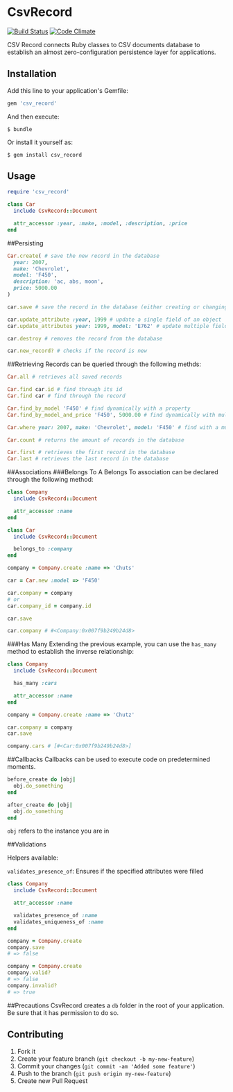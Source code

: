 # CsvRecord

[![Build Status](https://secure.travis-ci.org/lukasalexandre/csv_record.png)](http://travis-ci.org/lukasalexandre/csv_record) [![Code Climate](https://codeclimate.com/badge.png)](https://codeclimate.com/github/lukasalexandre/csv_record)

CSV Record connects Ruby classes to CSV documents database to establish an almost zero-configuration persistence layer for applications.

## Installation

Add this line to your application's Gemfile:

```ruby
gem 'csv_record'
```

And then execute:

```
$ bundle
```

Or install it yourself as:

```
$ gem install csv_record
```

## Usage

```ruby
require 'csv_record'

class Car
  include CsvRecord::Document

  attr_accessor :year, :make, :model, :description, :price
end
```

##Persisting
```ruby
Car.create( # save the new record in the database
  year: 2007,
  make: 'Chevrolet',
  model: 'F450',
  description: 'ac, abs, moon',
  price: 5000.00
)

car.save # save the record in the database (either creating or changing)

car.update_attribute :year, 1999 # update a single field of an object
car.update_attributes year: 1999, model: 'E762' # update multiple fields at the same time

car.destroy # removes the record from the database

car.new_record? # checks if the record is new
```

##Retrieving
Records can be queried through the following methds:
```ruby
Car.all # retrieves all saved records

Car.find car.id # find through its id
Car.find car # find through the record

Car.find_by_model 'F450' # find dynamically with a property
Car.find_by_model_and_price 'F450', 5000.00 # find dynamically with multiple properties

Car.where year: 2007, make: 'Chevrolet', model: 'F450' # find with a multiple parameters hash

Car.count # returns the amount of records in the database

Car.first # retrieves the first record in the database
Car.last # retrieves the last record in the database
```



##Associations
###Belongs To
A Belongs To association can be declared through the following method:
```ruby
class Company
  include CsvRecord::Document

  attr_accessor :name
end

class Car
  include CsvRecord::Document

  belongs_to :company
end

company = Company.create :name => 'Chuts'

car = Car.new :model => 'F450'

car.company = company
# or
car.company_id = company.id

car.save

car.company # #<Company:0x007f9b249b24d8>
```

###Has Many
Extending the previous example, you can use the `has_many` method to establish the inverse relationship:
```ruby
class Company
  include CsvRecord::Document

  has_many :cars

  attr_accessor :name
end

company = Company.create :name => 'Chutz'

car.company = company
car.save

company.cars # [#<Car:0x007f9b249b24d8>]
```

##Callbacks
Callbacks can be used to execute code on predetermined moments.

```ruby
before_create do |obj|
  obj.do_something
end

after_create do |obj|
  obj.do_something
end
```
`obj` refers to the instance you are in

##Validations

Helpers available:

`validates_presence_of`: Ensures if the specified attributes were filled

```ruby
class Company
  include CsvRecord::Document

  attr_accessor :name

  validates_presence_of :name
  validates_uniqueness_of :name
end

company = Company.create
company.save
# => false

company = Company.create
company.valid?
# => false
company.invalid?
# => true

```

##Precautions
CsvRecord creates a `db` folder in the root of your application. Be sure that it has permission to do so.

## Contributing

1. Fork it
2. Create your feature branch (`git checkout -b my-new-feature`)
3. Commit your changes (`git commit -am 'Added some feature'`)
4. Push to the branch (`git push origin my-new-feature`)
5. Create new Pull Request
